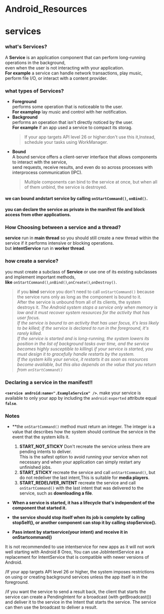 # Android_Resources
# services
### what's Services?
A **Service** is an application component that can perform long-running operations in the background,\
even when the user is not interacting with your application.\
**For example** a service can handle network transactions, play music, perform file I/O, or interact with a content provider.
### what types of Services?
* **Foreground**\
  performs some operation that is noticeable to the user.\
  **For examplep** lay music and control with her notification.
* **Background**\
  performs an operation that isn't directly noticed by the user.\
  **For example** if an app used a service to compact its storag.
  > If your app targets API level 26 or higher:don't use this it,Instead, schedule your tasks using WorkManager.
* **Bound**\
  A bound service offers a client-server interface that allows components to interact with the service,\
  send requests, receive results, and even do so across processes with       interprocess communication (IPC).
  > Multiple components can bind to the service at once, but when all of them unbind, the service is destroyed.
  
#### we can bound andstart service by calling `onStartCommand()`, `onBind()`.
#### you can declare the service as private in the manifest file and block access from other applications.

### How Choosing between a service and a thread?
**service** run in **main thread** so you should still create a new thread within the service if it performs intensive or blocking operations.\
but **intentService** run in **worker thread**.
### how create a service?
you must create a subclass of **Service** or use one of its existing subclasses and implement important methods,\
**like** `onStartCommand()`,`onBind()`,`onCreate()`,`onDestroy()`.
>if you **bind** service you don't need to call `onStartCommand()` because the service runs only as long as the component is bound to it.\
>After the service is unbound from all of its clients, the system destroys it.
>*The Android system stops a service only when memory is low and it must recover system resources for the activity that has user focus.\
>If the service is bound to an activity that has user focus, it's less likely to be killed; if the service is declared to run in the foreground, it's rarely killed.\
>If the service is started and is long-running, the system lowers its position in the list of background tasks over time, and the service becomes highly susceptible to killing\ 
>if your service is started, you must design it to gracefully handle restarts by the system.\
>If the system kills your service, it restarts it as soon as resources become available, but this also depends on the value that you return from `onStartCommand()`*
### Declaring a service in the manifest!!
**`<service android:name=".ExampleService" />`**.
make your service is available to only your app by including the `android:exported` attribute equal **`false`**.

### Notes
* **the ‪`onStartCommand()`‬ method must return an integer. The integer is a value that describes how the system should continue the service in the event that the system kills it.
  1. **START_NOT_STICKY**
     Don't recreate the service unless there are pending intents to deliver.\
     This is the safest option to avoid running your service when not necessary and when your application can simply restart any unfinished jobs.
  2. **START_STICKY**
     recreate the service and call `‪onStartCommand()‬`, but do not redeliver the last intent,This is suitable for **media players**.
  3. **START_REDELIVER_INTENT**
     recreate the service and call `‪onStartCommand()‬` with the last intent that was delivered to the service, such as **downloading a file**.

* **When a service is started, it has a lifecycle that's independent of the component that started it.**

* **the service should stop itself when its job is complete by calling ‪stopSelf()‬, or another component can stop it by calling ‪stopService()‬.**

* **Pass intent by startservice(your intent) and receive it in onStartcommand()**


It is not recommended to use intentservice for new apps as it will not work well starting with Android 8 Oreo, You can use JobIntentService as a replacement for ‪IntentService‬ that is compatible with newer versions of Android.


/If your app targets API level 26 or higher, the system imposes restrictions on using or creating background services unless the app itself is in the foreground.

/if you want the service to send a result back, the client that starts the service can create a ‪PendingIntent‬ for a broadcast (with ‪getBroadcast()‬) and deliver it to the service in the ‪Intent‬ that starts the service. The service can then use the broadcast to deliver a result.
